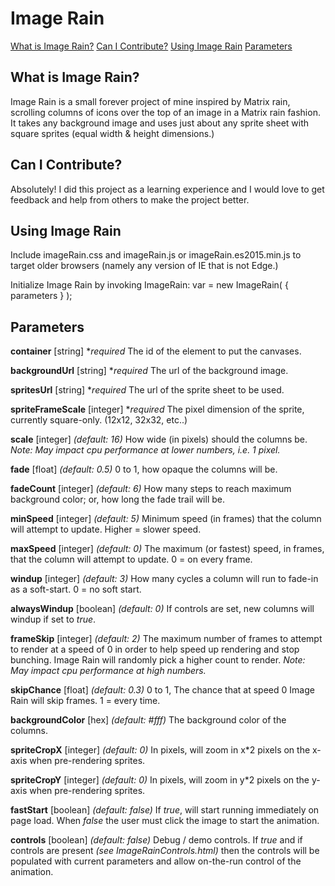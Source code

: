 # Image Rain

[What is Image Rain?](#whatIs)
[Can I Contribute?](#contribute)
[Using Image Rain](#install)
[Parameters](#parameters)

## <a name="whatIs"></a> What is Image Rain?

Image Rain is a small forever project of mine inspired by Matrix rain, scrolling columns of icons over the top of an image in a Matrix rain fashion. It takes any background image and uses just about any sprite sheet with square sprites (equal width & height dimensions.)

## <a name="contribute"></a> Can I Contribute?

Absolutely! I did this project as a learning experience and I would love to get feedback and help from others to make the project better.

## <a name="install"></a> Using Image Rain

Include imageRain.css and imageRain.js or imageRain.es2015.min.js to target older browsers (namely any version of IE that is not Edge.)

Initialize Image Rain by invoking ImageRain:
var = new ImageRain( { parameters } );

## <a name="parameters"></a> Parameters

**container** [string] **required*
The id of the element to put the canvases.

**backgroundUrl** [string] **required*
The url of the background image.

**spritesUrl** [string] **required*
The url of the sprite sheet to be used.

**spriteFrameScale** [integer] **required*
The pixel dimension of the sprite, currently square-only. (12x12, 32x32, etc..)

**scale** [integer] *(default: 16)*
How wide (in pixels) should the columns be.
*Note: May impact cpu performance at lower numbers, i.e. 1 pixel.*

**fade** [float] *(default: 0.5)*
0 to 1, how opaque the columns will be.

**fadeCount** [integer] *(default: 6)*
How many steps to reach maximum background color; or, how long the fade trail will be.

**minSpeed** [integer] *(default: 5)*
Minimum speed (in frames) that the column will attempt to update. Higher = slower speed.

**maxSpeed** [integer] *(default: 0)*
The maximum (or fastest) speed, in frames, that the column will attempt to update. 0 = on every frame.

**windup** [integer] *(default: 3)*
How many cycles a column will run to fade-in as a soft-start. 0 = no soft start.

**alwaysWindup** [boolean] *(default: 0)*
If controls are set, new columns will windup if set to *true*.

**frameSkip** [integer] *(default: 2)*
The maximum number of frames to attempt to render at a speed of 0 in order to help speed up rendering and stop bunching. Image Rain will randomly pick a higher count to render.
*Note: May impact cpu performance at high numbers.*

**skipChance** [float] *(default: 0.3)*
0 to 1, The chance that at speed 0 Image Rain will skip frames. 1 = every time.

**backgroundColor** [hex] *(default: #fff)*
The background color of the columns.

**spriteCropX** [integer] *(default: 0)*
In pixels, will zoom in x*2 pixels on the x-axis when pre-rendering sprites.

**spriteCropY** [integer] *(default: 0)*
In pixels, will zoom in y*2 pixels on the y-axis when pre-rendering sprites.

**fastStart** [boolean] *(default: false)*
If *true*, will start running immediately on page load. When *false* the user must click the image to start the animation.

**controls** [boolean] *(default: false)*
Debug / demo controls. If *true* and if controls are present *(see ImageRainControls.html)* then the controls will be populated with current parameters and allow on-the-run control of the animation.